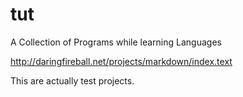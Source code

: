 tut
===

A Collection of Programs while learning Languages

<http://daringfireball.net/projects/markdown/index.text>

 
This are actually test projects.
